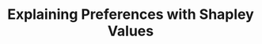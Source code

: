 ---
layout: default
title: "Explaining Preferences with Shapley Values"
authors: Hu Robert*, <ins>Siu Lun Chau*</ins>, Jaime Ferrando Huertas, Dino Sejdinovic
venue: Conference on Neural Information Processing Systems (NeurIPS)
venue_short: NeurIPS
year: 2022
pdf: https://proceedings.neurips.cc/paper_files/paper/2022/file/b1656d20067ca7c84a33785c4083a75e-Paper-Conference.pdf
code: https://github.com/MrHuff/PREF-SHAP
doi: 
preprint: "false"
---